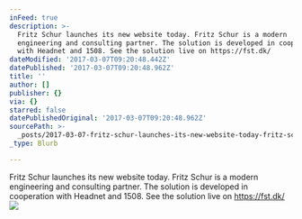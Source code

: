 ```yaml
---
inFeed: true
description: >-
  Fritz Schur launches its new website today. Fritz Schur is a modern
  engineering and consulting partner. The solution is developed in cooperation
  with Headnet and 1508. See the solution live on https://fst.dk/
dateModified: '2017-03-07T09:20:48.442Z'
datePublished: '2017-03-07T09:20:48.962Z'
title: ''
author: []
publisher: {}
via: {}
starred: false
datePublishedOriginal: '2017-03-07T09:20:48.962Z'
sourcePath: >-
  _posts/2017-03-07-fritz-schur-launches-its-new-website-today-fritz-schur-is-a.md
_type: Blurb

---
```

Fritz Schur launches its new website today. Fritz Schur is a modern engineering and consulting partner. The solution is developed in cooperation with Headnet and 1508\. See the solution live on https://fst.dk/
![](https://the-grid-user-content.s3-us-west-2.amazonaws.com/053f25e1-4c3e-4b49-8e5d-3a8533992b8e.png)